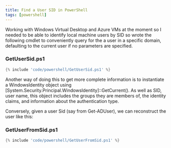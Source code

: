 ```yaml
---
title: Find a User SID in PowerShell
tags: [powershell]
---
```


Working with Windows Virtual Desktop and Azure VMs at the moment so I needed to be able to identify local machine users
by SID so wrote the following cmdlet to conveniently query for the a user in a specific domain, defaulting to the current user if no parameters are specified.

### GetUserSid.ps1

```powershell
{% include 'code/powershell/GetUserSid.ps1' %}
```

Another way of doing this to get more complete information is to instantiate a WindowsIdentity object using [System.Security.Principal.WindowsIdentity]::GetCurrent(). As well as SID, user name, this object includes the groups they are members of, the identity claims, and information about the authentication type.

Conversely, given a user Sid (say from Get-ADUser), we can reconstruct the user like this:

### GetUserFromSid.ps1

```powershell
{% include 'code/powershell/GetUserFromSid.ps1' %}
```
